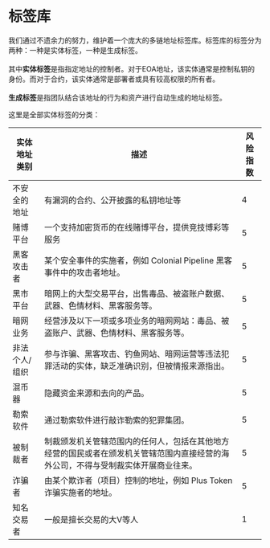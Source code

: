 # 标签库

我们通过不遗余力的努力，维护着一个庞大的多链地址标签库。标签库的标签分为两种：一种是实体标签，一种是生成标签。\
\
其中**实体标签**是指指定地址的控制者。对于EOA地址，该实体通常是控制私钥的身份。而对于合约，该实体通常是部署者或具有较高权限的所有者。\
\
**生成标签**是指团队结合该地址的行为和资产进行自动生成的地址标签。



这里是全部实体标签的分类：

| 实体地址类别  | 描述                                                                | 风险指数 |
| ------- | ----------------------------------------------------------------- | ---- |
| 不安全的地址  | 有漏洞的合约、公开披露的私钥地址等                                                 | 4    |
| 赌博平台    | 一个支持加密货币的在线赌博平台，提供竞技博彩等服务                                         | 5    |
| 黑客攻击者   | 某个安全事件的实施者，例如 Colonial Pipeline 黑客事件中的攻击者地址。                      | 5    |
| 黑市平台    | 暗网上的大型交易平台，出售毒品、被盗账户数据、武器、色情材料、黑客服务等。                             | 5    |
| 暗网业务    | 经营涉及以下一项或多项业务的暗网网站：毒品、被盗账户、武器、色情材料、黑客服务等。                         | 5    |
| 非法个人/组织 | 参与诈骗、黑客攻击、钓鱼网站、暗网运营等违法犯罪活动的实体，缺乏准确识别，但被情报来源指出。                    | 5    |
| 混币器     | 隐藏资金来源和去向的产品。                                                     | 5    |
| 勒索软件    | 通过勒索软件进行敲诈勒索的犯罪集团。                                                | 5    |
| 被制裁者    | 制裁颁发机关管辖范围内的任何人，包括在其他地方经营的国民或者在颁发机关管辖范围内直接经营的海外公司，不得与受制裁实体开展商业往来。 | 5    |
| 诈骗者     | 由某个欺诈者（项目）控制的地址，例如 Plus Token 诈骗实施者的地址。                           | 5    |
| 知名交易者   | 一般是擅长交易的大V等人                                                      | 1    |











